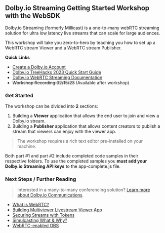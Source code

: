 ## Dolby.io Streaming Getting Started Workshop with the WebSDK
Dolby.io Streaming (formerly Millicast) is a one-to-many webRTC streaming solution for ultra low latency live streams that can scale for large audiences. 

This workshop will take you zero-to-hero by teaching you how to set up a WebRTC stream Viewer and a WebRTC stream Publisher.

**Quick Links**
- [Create a Dolby.io Account](https://bit.ly/dolbyio-at-treehacks)
- [Dolby.io TreeHacks 2023 Quick Start Guide](https://github.com/dolbyio-samples/hackathon-quick-start/blob/main/TreeHacks2023/TreeHacks2023.md)
- [Dolby.io WebRTC Streaming Documentation](https://docs.dolby.io/streaming-apis/docs/web)
- ~~Workshop Recording 02/15/23~~ (Available after workshop)

### Get Started
The workshop can be divided into **2** sections:
1. Building a **Viewer** application that allows the end user to join and view a Dolby.io stream.
2. Building a **Publisher** application that allows content creators to publish a stream that viewers can enjoy with the viewer app.

>The workshop requires a rich text editor pre-installed on your machine.

Both part #1 and part #2 include completed code samples in their respective folders. To use the completed samples you **must add your Dolby.io Streaming API keys** to the app-complete.js file. 




### Next Steps / Further Reading
>  Interested in a many-to-many conferencing solution? [Learn more about Dolby.io Communications](https://docs.dolby.io/communications-apis/docs).
- [What is WebRTC?](https://webrtc.org/)
- [Building Multiviewer Livestream Viewer App](https://dolby.io/blog/building-a-webrtc-live-stream-multiviewer-app/)
- [Securing Streams with Tokens](https://dolby.io/blog/secure-token-authentication-with-dolby-io-millicast-streaming-webrtc/)
- [Simulcasting What & Why?](https://dolby.io/blog/what-is-simulcast-and-why-does-it-matter-for-streaming/)
- [WebRTC-enabled OBS](https://dolby.io/blog/using-webrtc-in-obs-for-remote-live-production/)
